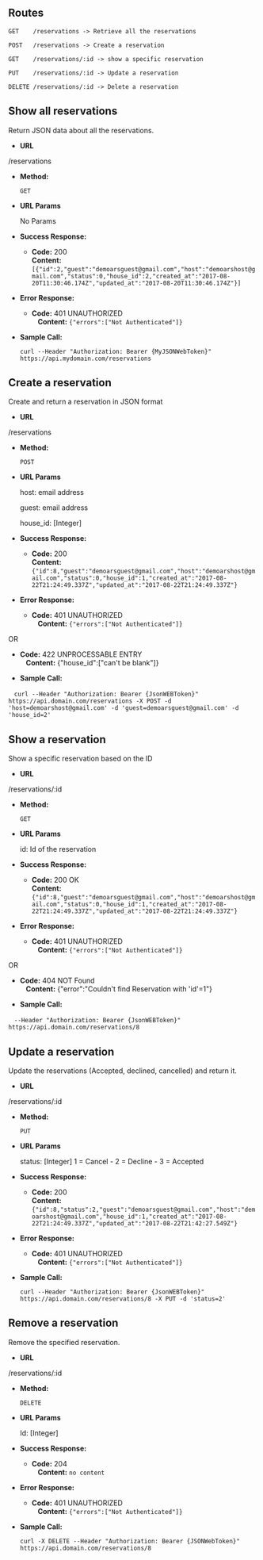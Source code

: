 ## Routes

`GET    /reservations -> Retrieve all the reservations`

`POST   /reservations -> Create a reservation`

`GET    /reservations/:id -> show a specific reservation`

`PUT    /reservations/:id -> Update a reservation`

`DELETE /reservations/:id -> Delete a reservation`

**Show all reservations**
----
 Return JSON data about all the reservations.
 
 * **URL**

  /reservations

* **Method:**
  
  `GET`

*  **URL Params**

   No Params

* **Success Response:**

  * **Code:** 200 <br />
    **Content:** `[{"id":2,"guest":"demoarsguest@gmail.com","host":"demoarshost@gmail.com","status":0,"house_id":2,"created_at":"2017-08-20T11:30:46.174Z","updated_at":"2017-08-20T11:30:46.174Z"}]`
 
* **Error Response:**

  * **Code:** 401 UNAUTHORIZED <br />
    **Content:** `{"errors":["Not Authenticated"]}`

* **Sample Call:**

    `curl --Header "Authorization: Bearer {MyJSONWebToken}" https://api.mydomain.com/reservations `
 
 **Create a reservation**
----
 Create and return a reservation in JSON format
 
 * **URL**

  /reservations

* **Method:**
  
  `POST`

*  **URL Params**

   host: email address

   guest: email address
   
   house_id: [Integer]

* **Success Response:**

  * **Code:** 200 <br />
    **Content:** `{"id":8,"guest":"demoarsguest@gmail.com","host":"demoarshost@gmail.com","status":0,"house_id":1,"created_at":"2017-08-22T21:24:49.337Z","updated_at":"2017-08-22T21:24:49.337Z"}`
 
* **Error Response:**

  * **Code:** 401 UNAUTHORIZED <br />
    **Content:** `{"errors":["Not Authenticated"]}`
   
OR

  * **Code:** 422 UNPROCESSABLE ENTRY <br />
    **Content:**  {"house_id":["can't be blank"]}

* **Sample Call:**

    `curl --Header "Authorization: Bearer {JsonWEBToken}" https://api.domain.com/reservations -X POST -d 'host=demoarshost@gmail.com' -d 'guest=demoarsguest@gmail.com' -d 'house_id=2'`
    

 **Show a reservation**
----
Show a specific reservation based on the ID
 
 * **URL**

  /reservations/:id

* **Method:**
  
  `GET`

*  **URL Params**

   id: Id of the reservation

* **Success Response:**

  * **Code:** 200 OK <br />
    **Content:** `{"id":8,"guest":"demoarsguest@gmail.com","host":"demoarshost@gmail.com","status":0,"house_id":1,"created_at":"2017-08-22T21:24:49.337Z","updated_at":"2017-08-22T21:24:49.337Z"}`
 
* **Error Response:**

  * **Code:** 401 UNAUTHORIZED <br />
    **Content:** `{"errors":["Not Authenticated"]}`
   
OR

  * **Code:** 404 NOT Found <br />
    **Content:**  {"error":"Couldn't find Reservation with 'id'=1"}

* **Sample Call:**

    `--Header "Authorization: Bearer {JsonWEBToken}" https://api.domain.com/reservations/8`
    
**Update a reservation**
----
 Update the reservations (Accepted, declined, cancelled) and return it.
 
 * **URL**

  /reservations/:id

* **Method:**
  
  `PUT`

*  **URL Params**

   status: [Integer] 1 = Cancel - 2 = Decline - 3 = Accepted

* **Success Response:**

  * **Code:** 200 <br />
    **Content:** `{"id":8,"status":2,"guest":"demoarsguest@gmail.com","host":"demoarshost@gmail.com","house_id":1,"created_at":"2017-08-22T21:24:49.337Z","updated_at":"2017-08-22T21:42:27.549Z"}`
 
* **Error Response:**

  * **Code:** 401 UNAUTHORIZED <br />
    **Content:** `{"errors":["Not Authenticated"]}`

* **Sample Call:**

    `curl --Header "Authorization: Bearer {JsonWEBToken}" https://api.domain.com/reservations/8 -X PUT -d 'status=2' `
 

**Remove a reservation**
----
 Remove the specified reservation.
 
 * **URL**

  /reservations/:id

* **Method:**
  
  `DELETE`

*  **URL Params**

   Id: [Integer]

* **Success Response:**

  * **Code:** 204 <br />
    **Content:** `no content`
 
* **Error Response:**

  * **Code:** 401 UNAUTHORIZED <br />
    **Content:** `{"errors":["Not Authenticated"]}`

* **Sample Call:**

    `curl -X DELETE --Header "Authorization: Bearer {JSONWebToken}"  https://api.domain.com/reservations/8 `
    
